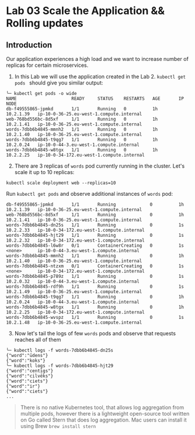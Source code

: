 
# Lab 03 Scale the Application && Rolling updates

## Introduction

Our application experiences a high load and we want to increase number of replicas for certain microservices.

1. In this Lab we will use the application created in the Lab 2. ```kubectl get pods ``` should give you similar output:
```
╰─ kubectl get pods -o wide
NAME                     READY     STATUS    RESTARTS   AGE       IP          NODE
db-f49555865-jpmkd       1/1       Running   0          1h        10.2.1.39   ip-10-0-36-25.eu-west-1.compute.internal
web-768bd556bc-8d5xf     1/1       Running   0          1h        10.2.1.41   ip-10-0-36-25.eu-west-1.compute.internal
words-7dbb6b4845-mmnh2   1/1       Running   0          1h        10.2.1.40   ip-10-0-36-25.eu-west-1.compute.internal
words-7dbb6b4845-t9qg7   1/1       Running   0          1h        10.2.0.24   ip-10-0-44-3.eu-west-1.compute.internal
words-7dbb6b4845-w8tgx   1/1       Running   0          1h        10.2.2.25   ip-10-0-34-172.eu-west-1.compute.internal
```

2. There are 3 replicas of ```words``` pod currently running in the cluster. Let's scale it up to 10 replicas:
```
kubectl scale deployment web --replicas=10
```
Run ```kubectl get pods``` and observe additional instances of ```words``` pod:
```
db-f49555865-jpmkd       1/1       Running             0          1h        10.2.1.39   ip-10-0-36-25.eu-west-1.compute.internal
web-768bd556bc-8d5xf     1/1       Running             0          1h        10.2.1.41   ip-10-0-36-25.eu-west-1.compute.internal
words-7dbb6b4845-dn25s   1/1       Running             0          1s        10.2.2.33   ip-10-0-34-172.eu-west-1.compute.internal
words-7dbb6b4845-hjt29   1/1       Running             0          1s        10.2.2.32   ip-10-0-34-172.eu-west-1.compute.internal
words-7dbb6b4845-l6w8r   0/1       ContainerCreating   0          1s        <none>      ip-10-0-44-3.eu-west-1.compute.internal
words-7dbb6b4845-mmnh2   1/1       Running             0          1h        10.2.1.40   ip-10-0-36-25.eu-west-1.compute.internal
words-7dbb6b4845-ntzxm   0/1       ContainerCreating   0          1s        <none>      ip-10-0-34-172.eu-west-1.compute.internal
words-7dbb6b4845-p789z   1/1       Running             0          1s        10.2.0.32   ip-10-0-44-3.eu-west-1.compute.internal
words-7dbb6b4845-rdf9h   1/1       Running             0          1s        10.2.1.49   ip-10-0-36-25.eu-west-1.compute.internal
words-7dbb6b4845-t9qg7   1/1       Running             0          1h        10.2.0.24   ip-10-0-44-3.eu-west-1.compute.internal
words-7dbb6b4845-w8tgx   1/1       Running             0          1h        10.2.2.25   ip-10-0-34-172.eu-west-1.compute.internal
words-7dbb6b4845-wvspz   1/1       Running             0          1s        10.2.1.48   ip-10-0-36-25.eu-west-1.compute.internal
```

3. Now let's tail the logs of few ```words``` pods and observe that requests reaches all of them
```
╰─ kubectl logs -f words-7dbb6b4845-dn25s
{"word":"ūdens"}
{"word":"koks"}
╰─ kubectl logs -f words-7dbb6b4845-hjt29
{"word":"centīgs"}
{"word":"cilvēks"}
{"word":"ciets"}
{"word":"ir"}
{"word":"ciets"}
...
```

> There is no native Kubernetes tool, that allows log aggregation from multiple pods, however there is a lightweight open-source tool written on Go called Stern that does log aggregation. Mac users can install it using Brew ```brew install stern```

